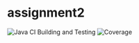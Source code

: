 # assignment2 
![Java CI Building and Testing](https://github.com/alecava41/assignment2/actions/workflows/build.yml/badge.svg) 
![Coverage](https://github.com/alecava41/assignment2/.github/badges/jacoco.svg)
